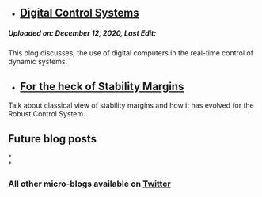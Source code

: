- ## [Digital Control Systems](https://puneet-panwar.github.io/blogs/Digital_Control)
##### Uploaded on: December 12, 2020,  Last Edit:   
This blog discusses, the use of digital computers in the real-time control of dynamic systems.


- ## [For the heck of Stability Margins](https://puneet-panwar.github.io/blogs/Stability_margin_blog)

Talk about classical view of stability margins and how it has evolved for the Robust Control System.


## Future blog posts
    *
    * 
    
### All other micro-blogs available on [Twitter]()





